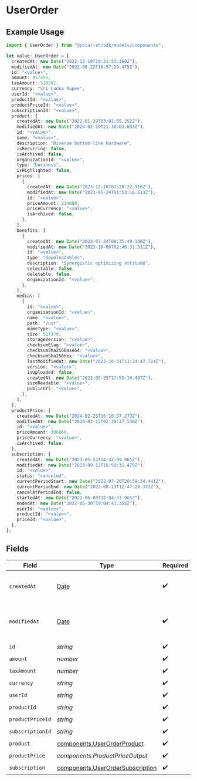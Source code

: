 # UserOrder

## Example Usage

```typescript
import { UserOrder } from "@polar-sh/sdk/models/components";

let value: UserOrder = {
  createdAt: new Date("2022-12-10T19:21:53.360Z"),
  modifiedAt: new Date("2022-08-22T18:57:29.475Z"),
  id: "<value>",
  amount: 957451,
  taxAmount: 518201,
  currency: "Sri Lanka Rupee",
  userId: "<value>",
  productId: "<value>",
  productPriceId: "<value>",
  subscriptionId: "<value>",
  product: {
    createdAt: new Date("2022-01-29T03:01:55.252Z"),
    modifiedAt: new Date("2024-02-19T21:30:03.033Z"),
    id: "<value>",
    name: "<value>",
    description: "Diverse bottom-line hardware",
    isRecurring: false,
    isArchived: false,
    organizationId: "<value>",
    type: "business",
    isHighlighted: false,
    prices: [
      {
        createdAt: new Date("2023-12-10T07:20:22.916Z"),
        modifiedAt: new Date("2023-05-24T01:53:16.513Z"),
        id: "<value>",
        priceAmount: 214880,
        priceCurrency: "<value>",
        isArchived: false,
      },
    ],
    benefits: [
      {
        createdAt: new Date("2022-07-24T08:35:49.136Z"),
        modifiedAt: new Date("2023-10-06T02:46:31.511Z"),
        id: "<value>",
        type: "downloadables",
        description: "Synergistic optimizing attitude",
        selectable: false,
        deletable: false,
        organizationId: "<value>",
      },
    ],
    medias: [
      {
        id: "<value>",
        organizationId: "<value>",
        name: "<value>",
        path: "/usr",
        mimeType: "<value>",
        size: 517379,
        storageVersion: "<value>",
        checksumEtag: "<value>",
        checksumSha256Base64: "<value>",
        checksumSha256Hex: "<value>",
        lastModifiedAt: new Date("2022-10-31T11:24:47.724Z"),
        version: "<value>",
        isUploaded: false,
        createdAt: new Date("2022-05-25T17:55:10.407Z"),
        sizeReadable: "<value>",
        publicUrl: "<value>",
      },
    ],
  },
  productPrice: {
    createdAt: new Date("2024-02-25T16:16:37.273Z"),
    modifiedAt: new Date("2024-02-12T02:29:27.530Z"),
    id: "<value>",
    priceAmount: 396060,
    priceCurrency: "<value>",
    isArchived: false,
  },
  subscription: {
    createdAt: new Date("2023-05-23T14:42:09.965Z"),
    modifiedAt: new Date("2023-09-12T16:50:31.479Z"),
    id: "<value>",
    status: "canceled",
    currentPeriodStart: new Date("2022-07-20T20:59:34.441Z"),
    currentPeriodEnd: new Date("2022-08-13T12:47:20.372Z"),
    cancelAtPeriodEnd: false,
    startedAt: new Date("2022-06-08T18:04:31.965Z"),
    endedAt: new Date("2022-06-30T19:04:41.355Z"),
    userId: "<value>",
    productId: "<value>",
    priceId: "<value>",
  },
};
```

## Fields

| Field                                                                                         | Type                                                                                          | Required                                                                                      | Description                                                                                   |
| --------------------------------------------------------------------------------------------- | --------------------------------------------------------------------------------------------- | --------------------------------------------------------------------------------------------- | --------------------------------------------------------------------------------------------- |
| `createdAt`                                                                                   | [Date](https://developer.mozilla.org/en-US/docs/Web/JavaScript/Reference/Global_Objects/Date) | :heavy_check_mark:                                                                            | Creation timestamp of the object.                                                             |
| `modifiedAt`                                                                                  | [Date](https://developer.mozilla.org/en-US/docs/Web/JavaScript/Reference/Global_Objects/Date) | :heavy_check_mark:                                                                            | Last modification timestamp of the object.                                                    |
| `id`                                                                                          | *string*                                                                                      | :heavy_check_mark:                                                                            | N/A                                                                                           |
| `amount`                                                                                      | *number*                                                                                      | :heavy_check_mark:                                                                            | N/A                                                                                           |
| `taxAmount`                                                                                   | *number*                                                                                      | :heavy_check_mark:                                                                            | N/A                                                                                           |
| `currency`                                                                                    | *string*                                                                                      | :heavy_check_mark:                                                                            | N/A                                                                                           |
| `userId`                                                                                      | *string*                                                                                      | :heavy_check_mark:                                                                            | N/A                                                                                           |
| `productId`                                                                                   | *string*                                                                                      | :heavy_check_mark:                                                                            | N/A                                                                                           |
| `productPriceId`                                                                              | *string*                                                                                      | :heavy_check_mark:                                                                            | N/A                                                                                           |
| `subscriptionId`                                                                              | *string*                                                                                      | :heavy_check_mark:                                                                            | N/A                                                                                           |
| `product`                                                                                     | [components.UserOrderProduct](../../models/components/userorderproduct.md)                    | :heavy_check_mark:                                                                            | N/A                                                                                           |
| `productPrice`                                                                                | *components.ProductPriceOutput*                                                               | :heavy_check_mark:                                                                            | N/A                                                                                           |
| `subscription`                                                                                | [components.UserOrderSubscription](../../models/components/userordersubscription.md)          | :heavy_check_mark:                                                                            | N/A                                                                                           |